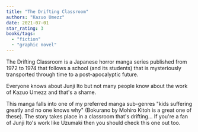 ```yaml
---
title: "The Drifting Classroom"
authors: "Kazuo Umezz"
date: 2021-07-01
star_rating: 3
books/tags:
  - "fiction"
  - "graphic novel"
---
```


The Drifting Classroom is a Japanese horror manga series published from 1972 to
1974 that follows a school (and its students) that is mysteriously transported
through time to a post-apocalyptic future.

<!--more-->

Everyone knows about Junji Ito but not many people know about the work of Kazuo
Umezz and that's a shame.

This manga falls into one of my preferred manga sub-genres "kids suffering
greatly and no one knows why" (Bokurano by Mohiro Kitoh is a great one of
these). The story takes place in a classroom that's drifting... If you're a fan
of Junji Ito's work like Uzumaki then you should check this one out too.
